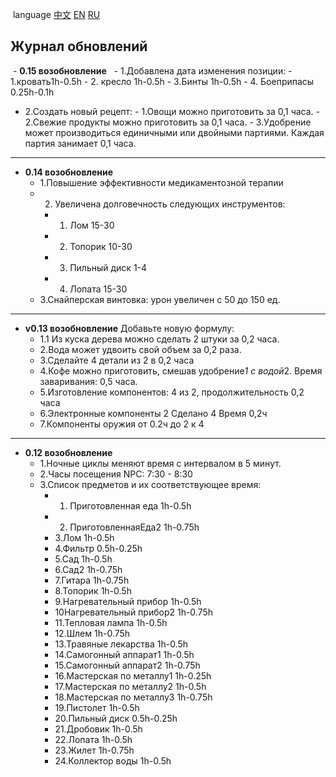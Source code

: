 language [中文](https://github.com/zero00x73/The-Game-of-big-change-update-log-) [EN](https://github.com/zero00x73/The-Game-of-big-change-update-log-/blob/main/README_EN.md) [RU](https://github.com/zero00x73/The-Game-of-big-change-update-log-/blob/main/README_RU.md) 
## Журнал обновлений
 - **0.15 возобновление**
   - 1.Добавлена дата изменения позиции:
    - 1.кровать1h-0.5h
    - 2. кресло 1h-0.5h
    - 3.Бинты 1h-0.5h
    - 4. Боеприпасы 0.25h-0.1h
   - 2.Создать новый рецепт:
    - 1.Овощи можно приготовить за 0,1 часа.
    - 2.Свежие продукты можно приготовить за 0,1 часа.
    - 3.Удобрение может производиться единичными или двойными партиями. Каждая партия занимает 0,1 часа.
____________________________________________________________________________________________
- **0.14 возобновление**
   -  1.Повышение эффективности медикаментозной терапии
   -  2. Увеличена долговечность следующих инструментов:
      - 1. Лом 15-30
      - 2. Топорик 10-30
      - 3. Пильный диск 1-4
      - 4. Лопата 15-30
   - 3.Снайперская винтовка: урон увеличен с 50 до 150 ед.
________________________________________________________________________________________________________________________________________________________________________________________
- **v0.13 возобновление**
Добавьте новую формулу:
   - 1.1 Из куска дерева можно сделать 2 штуки за 0,2 часа.
   - 2.Вода может удвоить свой объем за 0,2 раза.
   - 3.Сделайте 4 детали из 2 в 0,2 часа
  - 4.Кофе можно приготовить, смешав удобрение*1 с водой*2. Время заваривания: 0,5 часа.
  - 5.Изготовление компонентов: 4 из 2, продолжительность 0,2 часа
  - 6.Электронные компоненты 2 Сделано 4 Время 0,2ч
  - 7.Компоненты оружия от 0.2ч до 2 к 4
____________________________________________________________________________________________
-  **0.12 возобновление** 
   - 1.Ночные циклы меняют время с интервалом в 5 минут.
   - 2.Часы посещения NPC: 7:30 - 8:30
   - 3.Список предметов и их соответствующее время:
     - 1. Приготовленная еда 1h-0.5h
     - 2. ПриготовленнаяЕда2 1h-0.75h
     - 3.Лом 1h-0.5h
     - 4.Фильтр 0.5h-0.25h
     - 5.Сад 1h-0.5h
     - 6.Сад2 1h-0.75h
     - 7.Гитара 1h-0.75h
     - 8.Топорик  1h-0.5h
     - 9.Нагревательный прибор 1h-0.5h
     - 10Нагревательный прибор2 1h-0.75h
     - 11.Тепловая лампа 1h-0.5h
     - 12.Шлем 1h-0.75h
     - 13.Травяные лекарства 1h-0.5h
     - 14.Самогонный аппарат1 1h-0.5h
     - 15.Самогонный аппарат2 1h-0.75h
     - 16.Мастерская по металлу1 1h-0.25h
     - 17.Мастерская по металлу2 1h-0.5h
     - 18.Мастерская по металлу3 1h-0.75h
     - 19.Пистолет 1h-0.5h
     - 20.Пильный диск 0.5h-0.25h
     - 21.Дробовик 1h-0.5h
     - 22.Лопата 1h-0.5h
     - 23.Жилет 1h-0.75h
     - 24.Коллектор воды 1h-0.5h